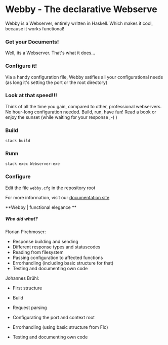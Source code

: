 # Webby - The declarative Webserve

Webby is a Webserver, entirely written in Haskell. Which makes it cool, because it works functional!

### Get your Documents!
Well, its a Webserver. That's what it does...

### Configure it!
Via a handy configuration file, Webby satifies all your configurational needs (as long it's setting the port or the root directory)

### Look at that speed!!!
Think of all the time you gain, compared to other, professional webservers. No hour-long configuration needed. Build, run, have fun! Read a book or enjoy the sunset (while waiting for your response ;-) )

### Build
`stack build`

### Runn
`stack exec Webserver-exe`

### Configure
Edit the file `webby.cfg` in the repository root

For more information, visit our [documentation site][docu]

**Webby | functional elegance **

##### Who did what?
Florian Pirchmoser:
- Response building and sending
- Different response types and statuscodes
- Reading from filesystem
- Passing configuration to affected functions
- Errorhandling (including basic structure for that)
- Testing and documenting own code

Johannes Brühl:
- First structure
- Build
- Request parsing
- Configurating the port and context root
- Errorhandling (using basic structure from Flo)
- Testing and documenting own code


   [docu]: <https://ob-fun-ws17.github.io/studienarbeit-flojo/index.html>
